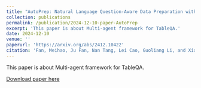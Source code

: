 ```yaml
---
title: "AutoPrep: Natural Language Question-Aware Data Preparation with a Multi-Agent Framework"
collection: publications
permalink: /publication/2024-12-10-paper-AutoPrep
excerpt: 'This paper is about Multi-agent framework for TableQA.'
date: 2024-12-10
venue: ''
paperurl: 'https://arxiv.org/abs/2412.10422'
citation: 'Fan, Meihao, Ju Fan, Nan Tang, Lei Cao, Guoliang Li, and Xiaoyong Du. "AutoPrep: Natural Language Question-Aware Data Preparation with a Multi-Agent Framework." arXiv preprint arXiv:2412.10422 (2024).'
---
```

This paper is about Multi-agent framework for TableQA.

[Download paper here](https://arxiv.org/abs/2412.10422)